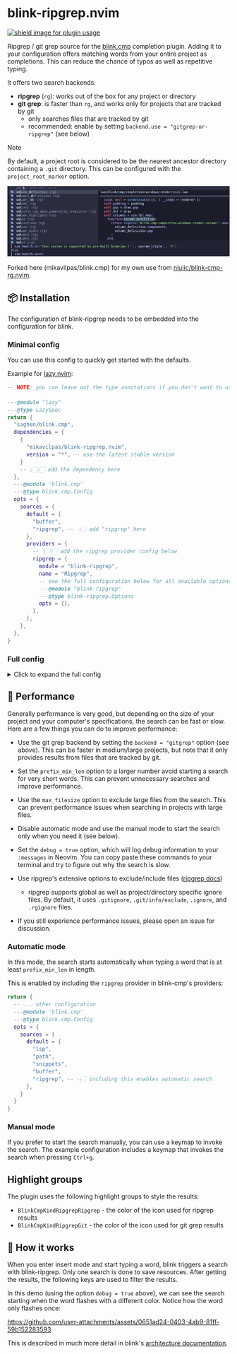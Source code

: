 # blink-ripgrep.nvim

<a href="https://dotfyle.com/plugins/mikavilpas/blink-ripgrep.nvim">
  <img
    src="https://dotfyle.com/plugins/mikavilpas/blink-ripgrep.nvim/shield?style=flat-square"
    alt="shield image for plugin usage"
  />
</a>

Ripgrep / git grep source for the
[blink.cmp](https://github.com/Saghen/blink.cmp) completion plugin. Adding it to
your configuration offers matching words from your entire project as
completions. This can reduce the chance of typos as well as repetitive typing.

It offers two search backends:

- **ripgrep** (`rg`): works out of the box for any project or directory
- **git grep**: is faster than `rg`, and works only for projects that are
  tracked by git
  - only searches files that are tracked by git
  - recommended: enable by setting `backend.use = "gitgrep-or-ripgrep"` (see
    below)

> [!NOTE]
>
> By default, a project root is considered to be the nearest ancestor directory
> containing a `.git` directory. This can be configured with the
> `project_root_marker` option.

![blink-ripgrep search with a context preview](./demo/screenshot.png)

Forked here (mikavilpas/blink.cmp) for my own use from
[niuiic/blink-cmp-rg.nvim](https://github.com/niuiic/blink-cmp-rg.nvim).

## 📦 Installation

The configuration of blink-ripgrep needs to be embedded into the configuration
for blink.

### Minimal config

You can use this config to quickly get started with the defaults.

Example for [lazy.nvim](https://lazy.folke.io/):

```lua
-- NOTE: you can leave out the type annotations if you don't want to use them

---@module "lazy"
---@type LazySpec
return {
  "saghen/blink.cmp",
  dependencies = {
    {
      "mikavilpas/blink-ripgrep.nvim",
      version = "*", -- use the latest stable version
    }
    -- 👆🏻👆🏻 add the dependency here
  },
  ---@module 'blink.cmp'
  ---@type blink.cmp.Config
  opts = {
    sources = {
      default = {
        "buffer",
        "ripgrep", -- 👈🏻 add "ripgrep" here
      },
      providers = {
        -- 👇🏻👇🏻 add the ripgrep provider config below
        ripgrep = {
          module = "blink-ripgrep",
          name = "Ripgrep",
          -- see the full configuration below for all available options
          ---@module "blink-ripgrep"
          ---@type blink-ripgrep.Options
          opts = {},
        },
      },
    },
  },
}
```

### Full config

<details>
<summary>Click to expand the full config</summary>

Example for [lazy.nvim](https://lazy.folke.io/):

```lua
-- NOTE: you can leave out the type annotations if you don't want to use them

---@module "lazy"
---@type LazySpec
return {
  "saghen/blink.cmp",
  dependencies = {
    {
      "mikavilpas/blink-ripgrep.nvim",
      version = "*", -- use the latest stable version
    },
    -- 👆🏻👆🏻 add the dependency here

    -- optional dependency used for toggling features on/off
    -- https://github.com/folke/snacks.nvim
    "folke/snacks.nvim",
  },
  ---@module 'blink.cmp'
  ---@type blink.cmp.Config
  opts = {
    sources = {
      default = {
        "buffer",
        "ripgrep", -- 👈🏻 add "ripgrep" here
      },
      providers = {
        -- 👇🏻👇🏻 add the ripgrep provider config below
        ripgrep = {
          module = "blink-ripgrep",
          name = "Ripgrep",
          -- the options below are optional, some default values are shown
          ---@module "blink-ripgrep"
          ---@type blink-ripgrep.Options
          opts = {
            -- the minimum length of the current word to start searching
            -- (if the word is shorter than this, the search will not start)
            prefix_min_len = 3,

            -- Specifies how to find the root of the project where the ripgrep
            -- search will start from. Accepts the same options as the marker
            -- given to `:h vim.fs.root()` which offers many possibilities for
            -- configuration. If none can be found, defaults to Neovim's cwd.
            --
            -- Examples:
            -- - ".git" (default)
            -- - { ".git", "package.json", ".root" }
            project_root_marker = ".git",

            -- When a result is found for a file whose filetype does not have a
            -- treesitter parser installed, fall back to regex based highlighting
            -- that is bundled in Neovim.
            fallback_to_regex_highlighting = true,

            -- Keymaps to toggle features on/off. This can be used to alter
            -- the behavior of the plugin without restarting Neovim. Nothing
            -- is enabled by default. Requires folke/snacks.nvim.
            toggles = {
              -- The keymap to toggle the plugin on and off from blink
              -- completion results. Example: "<leader>tg" ("toggle grep")
              on_off = nil,

              -- The keymap to toggle debug mode on/off. Example: "<leader>td" ("toggle debug")
              debug = nil,
            },

            backend = {
              -- The backend to use for searching. Defaults to "ripgrep".
              -- Available options:
              -- - "ripgrep", always use ripgrep
              -- - "gitgrep", always use git grep
              -- - "gitgrep-or-ripgrep", use git grep if possible, otherwise
              --   use ripgrep. Uses the same options as the gitgrep backend
              use = "ripgrep",

              -- Whether to set up custom highlight-groups for the icons used
              -- in the completion items. Defaults to `true`, which means this
              -- is enabled.
              customize_icon_highlight = true,

              ripgrep = {
                -- For many options, see `rg --help` for an exact description of
                -- the values that ripgrep expects.

                -- The number of lines to show around each match in the preview
                -- (documentation) window. For example, 5 means to show 5 lines
                -- before, then the match, and another 5 lines after the match.
                context_size = 5,

                -- The maximum file size of a file that ripgrep should include
                -- in its search. Useful when your project contains large files
                -- that might cause performance issues.
                -- Examples:
                -- "1024" (bytes by default), "200K", "1M", "1G", which will
                -- exclude files larger than that size.
                max_filesize = "1M",

                -- Enable fallback to neovim cwd if project_root_marker is not
                -- found. Default: `true`, which means to use the cwd.
                project_root_fallback = true,

                -- The casing to use for the search in a format that ripgrep
                -- accepts. Defaults to "--ignore-case". See `rg --help` for
                -- all the available options ripgrep supports, but you can try
                -- "--case-sensitive" or "--smart-case".
                search_casing = "--ignore-case",

                -- (advanced) Any additional options you want to give to
                -- ripgrep. See `rg -h` for a list of all available options.
                -- Might be helpful in adjusting performance in specific
                -- situations. If you have an idea for a default, please open
                -- an issue!
                --
                -- Not everything will work (obviously).
                additional_rg_options = {},

                -- Absolute root paths where the rg command will not be
                -- executed. Usually you want to exclude paths using gitignore
                -- files or ripgrep specific ignore files, but this can be used
                -- to only ignore the paths in blink-ripgrep.nvim, maintaining
                -- the ability to use ripgrep for those paths on the command
                -- line. If you need to find out where the searches are
                -- executed, enable `debug` and look at `:messages`.
                ignore_paths = {},

                -- Any additional paths to search in, in addition to the
                -- project root. This can be useful if you want to include
                -- dictionary files (/usr/share/dict/words), framework
                -- documentation, or any other reference material that is not
                -- available within the project root.
                additional_paths = {},
              },
            },

            gitgrep = {
              -- no options are currently available
            },

            -- Show debug information in `:messages` that can help in
            -- diagnosing issues with the plugin.
            debug = false,
          },
          -- (optional) customize how the results are displayed. Many options
          -- are available - make sure your lua LSP is set up so you get
          -- autocompletion help
          transform_items = function(_, items)
            for _, item in ipairs(items) do
              -- example: append a description to easily distinguish rg results
              item.labelDetails = {
                description = "(rg)",
              }
            end
            return items
          end,
        },
      },
      keymap = {
        -- 👇🏻👇🏻 (optional) add a keymap to invoke the search manually
        ["<c-g>"] = {
          function()
            require("blink-cmp").show({ providers = { "ripgrep" } })
          end,
        },
      },
    },
  },
}
```

</details>

## 🏁 Performance

Generally performance is very good, but depending on the size of your project
and your computer's specifications, the search can be fast or slow. Here are a
few things you can do to improve performance:

- Use the git grep backend by setting the `backend = "gitgrep"` option (see
  above). This can be faster in medium/large projects, but note that it only
  provides results from files that are tracked by git.
- Set the `prefix_min_len` option to a larger number avoid starting a search for
  very short words. This can prevent unnecessary searches and improve
  performance.
- Use the `max_filesize` option to exclude large files from the search. This can
  prevent performance issues when searching in projects with large files.
- Disable automatic mode and use the manual mode to start the search only when
  you need it (see below).
- Set the `debug = true` option, which will log debug information to your
  `:messages` in Neovim. You can copy paste these commands to your terminal and
  try to figure out why the search is slow.
- Use ripgrep's extensive options to exclude/include files
  ([ripgrep docs](https://github.com/BurntSushi/ripgrep/blob/master/GUIDE.md#automatic-filtering))
  - ripgrep supports global as well as project/directory specific ignore files.
    By default, it uses `.gitignore`, `.git/info/exclude`, `.ignore`, and
    `.rgignore` files.

- If you still experience performance issues, please open an issue for
  discussion.

### Automatic mode

In this mode, the search starts automatically when typing a word that is at
least `prefix_min_len` in length.

This is enabled by including the `ripgrep` provider in blink-cmp's providers:

```lua
return {
  -- ... other configuration
  ---@module 'blink.cmp'
  ---@type blink.cmp.Config
  opts = {
    sources = {
      default = {
        "lsp",
        "path",
        "snippets",
        "buffer",
        "ripgrep", -- 👈🏻 including this enables automatic search
      },
    }
  }
}
```

### Manual mode

If you prefer to start the search manually, you can use a keymap to invoke the
search. The example configuration includes a keymap that invokes the search when
pressing `Ctrl+g`.

## Highlight groups

The plugin uses the following highlight groups to style the results:

- `BlinkCmpKindRipgrepRipgrep` - the color of the icon used for ripgrep results
- `BlinkCmpKindRipgrepGit` - the color of the icon used for git grep results

## 🤔 How it works

When you enter insert mode and start typing a word, blink triggers a search with
blink-ripgrep. Only one search is done to save resources. After getting the
results, the following keys are used to filter the results.

In this demo (using the option `debug = true` above), we can see the search
starting when the word flashes with a different color. Notice how the word only
flashes once:

<!-- TODO add a better demo -->

<https://github.com/user-attachments/assets/0651ad24-0403-4ab9-81ff-59b152283593>

This is described in much more detail in blink's
[architecture documentation](https://cmp.saghen.dev/development/architecture.html).

